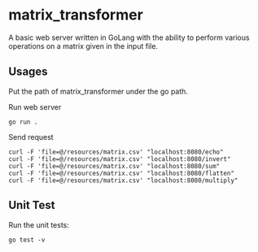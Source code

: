 # matrix_transformer
A basic web server written in GoLang with the ability to perform various operations on a matrix given in the input file.

## Usages

Put the path of matrix_transformer under the go path.

Run web server
```
go run .
```

Send request
```
curl -F 'file=@/resources/matrix.csv' "localhost:8080/echo"
curl -F 'file=@/resources/matrix.csv' "localhost:8080/invert"
curl -F 'file=@/resources/matrix.csv' "localhost:8080/sum"
curl -F 'file=@/resources/matrix.csv' "localhost:8080/flatten"
curl -F 'file=@/resources/matrix.csv' "localhost:8080/multiply"
```

## Unit Test

Run the unit tests: 
```
go test -v
```